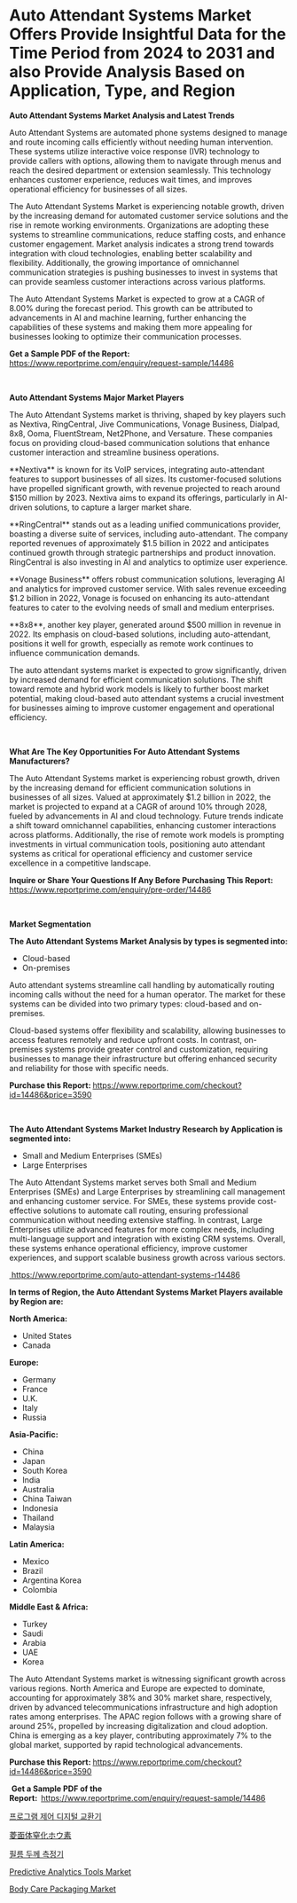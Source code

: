<p><h1>Auto Attendant Systems Market Offers Provide Insightful Data for the Time Period from 2024 to 2031 and also Provide Analysis Based on Application, Type, and Region</h1></p><p><strong>Auto Attendant Systems Market Analysis and Latest Trends</strong></p>
<p><p>Auto Attendant Systems are automated phone systems designed to manage and route incoming calls efficiently without needing human intervention. These systems utilize interactive voice response (IVR) technology to provide callers with options, allowing them to navigate through menus and reach the desired department or extension seamlessly. This technology enhances customer experience, reduces wait times, and improves operational efficiency for businesses of all sizes.</p><p>The Auto Attendant Systems Market is experiencing notable growth, driven by the increasing demand for automated customer service solutions and the rise in remote working environments. Organizations are adopting these systems to streamline communications, reduce staffing costs, and enhance customer engagement. Market analysis indicates a strong trend towards integration with cloud technologies, enabling better scalability and flexibility. Additionally, the growing importance of omnichannel communication strategies is pushing businesses to invest in systems that can provide seamless customer interactions across various platforms.</p><p>The Auto Attendant Systems Market is expected to grow at a CAGR of 8.00% during the forecast period. This growth can be attributed to advancements in AI and machine learning, further enhancing the capabilities of these systems and making them more appealing for businesses looking to optimize their communication processes.</p></p>
<p><strong>Get a Sample PDF of the Report:&nbsp;</strong> <a href="https://www.reportprime.com/enquiry/request-sample/14486">https://www.reportprime.com/enquiry/request-sample/14486</a></p>
<p>&nbsp;</p>
<p><strong>Auto Attendant Systems Major Market Players</strong></p>
<p><p>The Auto Attendant Systems market is thriving, shaped by key players such as Nextiva, RingCentral, Jive Communications, Vonage Business, Dialpad, 8x8, Ooma, FluentStream, Net2Phone, and Versature. These companies focus on providing cloud-based communication solutions that enhance customer interaction and streamline business operations.</p><p>**Nextiva** is known for its VoIP services, integrating auto-attendant features to support businesses of all sizes. Its customer-focused solutions have propelled significant growth, with revenue projected to reach around $150 million by 2023. Nextiva aims to expand its offerings, particularly in AI-driven solutions, to capture a larger market share.</p><p>**RingCentral** stands out as a leading unified communications provider, boasting a diverse suite of services, including auto-attendant. The company reported revenues of approximately $1.5 billion in 2022 and anticipates continued growth through strategic partnerships and product innovation. RingCentral is also investing in AI and analytics to optimize user experience.</p><p>**Vonage Business** offers robust communication solutions, leveraging AI and analytics for improved customer service. With sales revenue exceeding $1.2 billion in 2022, Vonage is focused on enhancing its auto-attendant features to cater to the evolving needs of small and medium enterprises.</p><p>**8x8**, another key player, generated around $500 million in revenue in 2022. Its emphasis on cloud-based solutions, including auto-attendant, positions it well for growth, especially as remote work continues to influence communication demands.</p><p>The auto attendant systems market is expected to grow significantly, driven by increased demand for efficient communication solutions. The shift toward remote and hybrid work models is likely to further boost market potential, making cloud-based auto attendant systems a crucial investment for businesses aiming to improve customer engagement and operational efficiency.</p></p>
<p>&nbsp;</p>
<p><strong>What Are The Key Opportunities For Auto Attendant Systems Manufacturers?</strong></p>
<p><p>The Auto Attendant Systems market is experiencing robust growth, driven by the increasing demand for efficient communication solutions in businesses of all sizes. Valued at approximately $1.2 billion in 2022, the market is projected to expand at a CAGR of around 10% through 2028, fueled by advancements in AI and cloud technology. Future trends indicate a shift toward omnichannel capabilities, enhancing customer interactions across platforms. Additionally, the rise of remote work models is prompting investments in virtual communication tools, positioning auto attendant systems as critical for operational efficiency and customer service excellence in a competitive landscape.</p></p>
<p><strong>Inquire or Share Your Questions If Any Before Purchasing This Report:</strong> <a href="https://www.reportprime.com/enquiry/pre-order/14486">https://www.reportprime.com/enquiry/pre-order/14486</a></p>
<p>&nbsp;</p>
<p><strong>Market Segmentation</strong></p>
<p><strong>The Auto Attendant Systems Market Analysis by types is segmented into:</strong></p>
<p><ul><li>Cloud-based</li><li>On-premises</li></ul></p>
<p><p>Auto attendant systems streamline call handling by automatically routing incoming calls without the need for a human operator. The market for these systems can be divided into two primary types: cloud-based and on-premises. </p><p>Cloud-based systems offer flexibility and scalability, allowing businesses to access features remotely and reduce upfront costs. In contrast, on-premises systems provide greater control and customization, requiring businesses to manage their infrastructure but offering enhanced security and reliability for those with specific needs.</p></p>
<p><strong>Purchase this Report:&nbsp;</strong><a href="https://www.reportprime.com/checkout?id=14486&price=3590">https://www.reportprime.com/checkout?id=14486&price=3590</a></p>
<p>&nbsp;</p>
<p><strong>The Auto Attendant Systems Market Industry Research by Application is segmented into:</strong></p>
<p><ul><li>Small and Medium Enterprises (SMEs)</li><li>Large Enterprises</li></ul></p>
<p><p>The Auto Attendant Systems market serves both Small and Medium Enterprises (SMEs) and Large Enterprises by streamlining call management and enhancing customer service. For SMEs, these systems provide cost-effective solutions to automate call routing, ensuring professional communication without needing extensive staffing. In contrast, Large Enterprises utilize advanced features for more complex needs, including multi-language support and integration with existing CRM systems. Overall, these systems enhance operational efficiency, improve customer experiences, and support scalable business growth across various sectors.</p></p>
<p><a href="https://www.reportprime.com/auto-attendant-systems-r14486">&nbsp;https://www.reportprime.com/auto-attendant-systems-r14486</a></p>
<p><strong>In terms of Region, the Auto Attendant Systems Market Players available by Region are:</strong></p>
<p>
    <p> <strong> North America: </strong>
        <ul>
            <li>United States</li>
            <li>Canada</li>
        </ul>
        </p> 
    <p> <strong> Europe: </strong>
        <ul>
            <li>Germany</li>
            <li>France</li>
            <li>U.K.</li>
            <li>Italy</li>
            <li>Russia</li>
        </ul>
        </p> 
    <p> <strong> Asia-Pacific: </strong>
        <ul>
            <li>China</li>
            <li>Japan</li>
            <li>South Korea</li>
            <li>India</li>
            <li>Australia</li>
            <li>China Taiwan</li>
            <li>Indonesia</li>
            <li>Thailand</li>
            <li>Malaysia</li>
        </ul>
        </p> 
    <p> <strong> Latin America: </strong>
        <ul>
            <li>Mexico</li>
            <li>Brazil</li>
            <li>Argentina Korea</li>
            <li>Colombia</li>
        </ul>
        </p> 
    <p> <strong> Middle East & Africa: </strong>
        <ul>
            <li>Turkey</li>
            <li>Saudi</li>
            <li>Arabia</li>
            <li>UAE</li>
            <li>Korea</li>
        </ul>
    </p>
    </p>
<p><p>The Auto Attendant Systems market is witnessing significant growth across various regions. North America and Europe are expected to dominate, accounting for approximately 38% and 30% market share, respectively, driven by advanced telecommunications infrastructure and high adoption rates among enterprises. The APAC region follows with a growing share of around 25%, propelled by increasing digitalization and cloud adoption. China is emerging as a key player, contributing approximately 7% to the global market, supported by rapid technological advancements.</p></p>
<p><strong>Purchase this Report: </strong><a href="https://www.reportprime.com/checkout?id=14486&price=3590">https://www.reportprime.com/checkout?id=14486&price=3590</a></p>
<p>&nbsp;<strong>Get a Sample PDF of the Report:&nbsp;&nbsp;</strong><a href="https://www.reportprime.com/enquiry/request-sample/14486">https://www.reportprime.com/enquiry/request-sample/14486</a></p>
<p><strong></strong></p>
<p><p><a href="https://medium.com/@eiehrdy77/%EC%84%B8%EA%B3%84-program-controlled-digital-exchangers-market-%EC%9D%80-2024%EC%97%90%EC%84%9C-2031%EB%A1%9C-%EC%97%B0%ED%8F%89%EA%B7%A0-%EC%A6%9D%EA%B0%80%EC%9C%A8%EC%9D%84-%EB%B3%B4%EC%9D%BC-%EA%B2%83%EC%9C%BC%EB%A1%9C-%EC%98%88%EC%83%81%EB%90%A9%EB%8B%88%EB%8B%A4-939fb27a7605">프로그램 제어 디지털 교환기</a></p><p><a href="https://medium.com/@durgin521/rhombohedral-boron-nitride-market-%E3%81%AF-%E3%82%B3%E3%82%B9%E3%83%88%E7%AE%A1%E7%90%86%E3%81%A8%E5%8A%B9%E7%8E%87%E5%90%91%E4%B8%8A%E3%82%92%E5%84%AA%E5%85%88%E3%81%97%E3%81%BE%E3%81%99-%E3%81%95%E3%82%89%E3%81%AB-%E5%A0%B1%E5%91%8A%E6%9B%B8%E3%81%AF%E5%B8%82%E5%A0%B4%E3%81%AE%E9%9C%80%E8%A6%81%E9%9D%A2%E3%81%A8%E4%BE%9B%E7%B5%A6%E9%9D%A2%E3%81%AE%E4%B8%A1%E6%96%B9%E3%82%92%E3%82%AB%E3%83%90%E3%83%BC%E3%81%97%E3%81%A6%E3%81%84%E3%81%BE%E3%81%99-rhombohedral-aa0c1218e903">菱面体窒化ホウ素</a></p><p><a href="https://medium.com/@eiehrdy77/%EC%84%B8%EA%B3%84-film-thickness-testers-market-%EC%9D%80-2024%EC%97%90%EC%84%9C-2031%EB%A1%9C-%EC%97%B0%ED%8F%89%EA%B7%A0-%EC%A6%9D%EA%B0%80%EC%9C%A8%EC%9D%84-%EB%B3%B4%EC%9D%BC-%EA%B2%83%EC%9C%BC%EB%A1%9C-%EC%98%88%EC%83%81%EB%90%A9%EB%8B%88%EB%8B%A4-de728b928775">필름 두께 측정기</a></p><p><a href="https://github.com/marloy8/Market-Research-Report-List-6/blob/main/predictive-analytics-tools-market.md">Predictive Analytics Tools Market</a></p><p><a href="https://medium.com/@gideonruivoozs/the-body-care-packaging-market-is-anticipated-to-experience-significant-growth-with-a-projected-b891e9651377">Body Care Packaging Market</a></p></p>